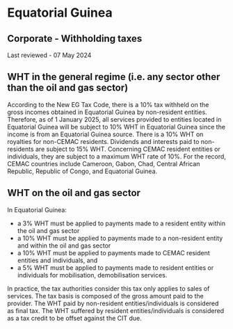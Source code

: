 # Equatorial Guinea
## Corporate - Withholding taxes
Last reviewed - 07 May 2024
## WHT in the general regime (i.e. any sector other than the oil and gas sector)
According to the New EG Tax Code, there is a 10% tax withheld on the gross incomes obtained in Equatorial Guinea by non-resident entities. Therefore, as of 1 January 2025, all services provided to entities located in Equatorial Guinea will be subject to 10% WHT in Equatorial Guinea since the income is from an Equatorial Guinea source. 
There is a 10% WHT on royalties for non-CEMAC residents.
Dividends and interests paid to non-residents are subject to 15% WHT.
Concerning CEMAC resident entities or individuals, they are subject to a maximum WHT rate of 10%. For the record, CEMAC countries include Cameroon, Gabon, Chad, Central African Republic, Republic of Congo, and Equatorial Guinea.
## WHT on the oil and gas sector
In Equatorial Guinea:
  * a 3% WHT must be applied to payments made to a resident entity within the oil and gas sector
  * a 10% WHT must be applied to payments made to a non-resident entity and within the oil and gas sector
  * a 10% WHT must be applied to payments made to CEMAC resident entities and individuals, and
  * a 5% WHT must be applied to payments made to resident entities or individuals for mobilisation, demobilisation services.


In practice, the tax authorities consider this tax only applies to sales of services.
The tax basis is composed of the gross amount paid to the provider.
The WHT paid by non-resident entities/individuals is considered as final tax. 
The WHT suffered by resident entities/individuals is considered as a tax credit to be offset against the CIT due.
